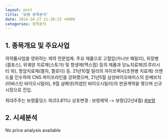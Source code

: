 ```yaml
---
layout: post
title: '보령 종목분석'
date: 2024-10-27 21:20:23 +0900
categories: 종목분석
---
```


## 1. 종목개요 및 주요사업

의약품사업을 영위하는 제약 전문업체. 주요 제품으로 고혈압(카나브 패밀리), 위장병(겔포스), 위궤양 치료제(스토가) 및 항생제(맥스핌) 등의 제품과 당뇨치료제(트루리시티 외), 항암치료제(젬자, 젤로다) 등. 21년10월 릴리의 자이프렉사(조현병 치료제) 브랜드를 인수하여 CNS 파이프라인을 강화했으며, 21년5월 삼성바이오에피스의 온베브지(아바스틴 바이오시밀러), 9월 삼페넷(허셉틴 바이오시밀러)의 판권계약을 맺으며 신규시장으로 진입.

최대주주는 보령홀딩스 외(53.81%) 상호변경 : 보령제약 -> 보령(22년4월)
[#보령](#)

## 2. 시세분석

No price analysis available
